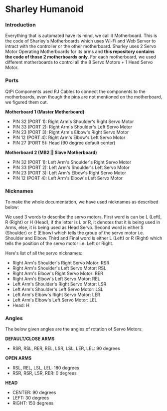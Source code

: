 # Sharley Humanoid
### Introduction
Everything that is automated have its mind, we call it Motherboard. This is the code of Sharley's Motherboards which uses Wi-Fi and Web Server to intract with the controller or the other motherboard.
Sharley uses 2 Servo Motor Operating Motherboards for its arms and **this repository contains the code of those 2 motherboards only**.
For each motherboard, we used different motherboards to control all the 8 Servo Motors + 1 Head Servo Motor.

### Ports
QtPi Components used RJ Cables to connect the components to the motherboards, even though the pins are not mentioned on the motherboard, we figured them out.

**Motherboard 1 (Master Motherboard)**
 - PIN 32 (PORT 1): Right Arm's Shoulder's Right Servo Motor
 - PIN 33 (PORT 2): Right Arm's Shoulder's Left Servo Motor
 - PIN 23 (PORT 3): Right Arm's Elbow's Right Servo Motor
 - PIN 12 (PORT 4): Right Arm's Elbow's Left Servo Motor
 - PIN 27 (PORT 5): Head (90 degree default center)

**Motherboard 2 (MB2 || Slave Motherboard)**
 - PIN 32 (PORT 1): Left Arm's Shoulder's Right Servo Motor
 - PIN 33 (PORT 2): Left Arm's Shoulder's Left Servo Motor
 - PIN 23 (PORT 3): Left Arm's Elbow's Right Servo Motor
 - PIN 12 (PORT 4): Left Arm's Elbow's Left Servo Motor

### Nicknames
To make the whole documentation, we have used nicknames as described below:

We used 3 words to describe the servo motors. 
First word is can be L (Left), R (Right) or H (Head), if the letter is L or R, it denotes that it is being used in Arms, else, it is being used as Head Servo.
Second word is either S (Shoulder) or E (Elbow) which tells the group of the servo motor i.e. Shoulder and Elbow.
Third and Final word is either L (Left) or R (Right) which tells the position of the servo motor i.e. Left or Right.

Here's list of all the servo nicknames:

- Right Arm's Shoulder's Right Servo Motor: RSR
- Right Arm's Shoulder's Left Servo Motor: RSL
- Right Arm's Elbow's Right Servo Motor: RER
- Right Arm's Elbow's Left Servo Motor: REL
- Left Arm's Shoulder's Right Servo Motor: LSR
- Left Arm's Shoulder's Left Servo Motor: LSL
- Left Arm's Elbow's Right Servo Motor: LER
- Left Arm's Elbow's Left Servo Motor: LEL
- Head: H

### Angles
The below given angles are the angles of rotation of Servo Motors:

**DEFAULT/CLOSE ARMS**
- RSR, RSL, RER, REL, LSR, LSL, LER, LEL: 90 degrees

**OPEN ARMS**
- RSL, REL, LSL, LEL: 180 degrees
- RSR, RSR, LSR, RER: 0 degrees

**HEAD**
- CENTER: 90 degrees
- LEFT: 30 degrees
- RIGHT: 150 degrees


